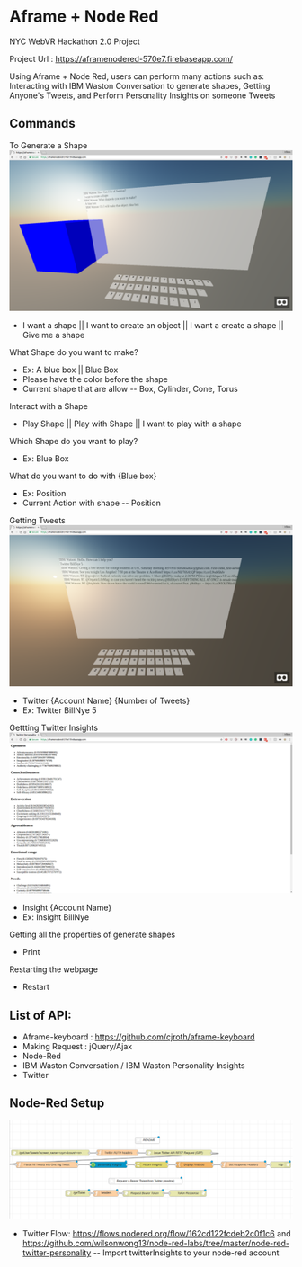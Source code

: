 # Aframe + Node Red

NYC WebVR Hackathon 2.0 Project

Project Url : https://aframenodered-570e7.firebaseapp.com/

Using Aframe + Node Red, users can perform many actions such as: Interacting with IBM Waston Conversation to generate shapes, Getting Anyone's Tweets, and  Perform Personality Insights on someone Tweets

## Commands
To Generate a Shape
![Alt text](https://github.com/wilsonwong13/Aframe-Node-Red-WebVR/blob/master/Images/aframeNodeRedCreateShape.png?raw=true "Shape Generation")
- I want a shape || I want to create an object || I want a create a shape || Give me a shape

What Shape do you want to make?

- Ex: A blue box || Blue Box
- Please have the color before the shape
- Current shape that are allow
-- Box, Cylinder, Cone, Torus

Interact with a Shape

- Play Shape || Play with Shape || I want to play with a shape

Which Shape do you want to play?

- Ex: Blue Box

What do you want to do with {Blue box}

- Ex: Position
- Current Action with shape
-- Position

Getting Tweets
![Alt text](https://github.com/wilsonwong13/Aframe-Node-Red-WebVR/blob/master/Images/aframeNodeRedTwitter.png?raw=true "Getting Tweets")
- Twitter {Account Name} {Number of Tweets}
- Ex: Twitter BillNye 5

Gettting Twitter Insights
![Alt text](https://github.com/wilsonwong13/Aframe-Node-Red-WebVR/blob/master/Images/aframeNodeRedInsight.png?raw=true "Twitter Insights")
- Insight {Account Name}
- Ex: Insight BillNye

Getting all the properties of generate shapes

- Print

Restarting the webpage

- Restart

## List of API:
- Aframe-keyboard : https://github.com/cjroth/aframe-keyboard
- Making Request : jQuery/Ajax
- Node-Red
- IBM Waston Conversation / IBM Waston Personality Insights
- Twitter


## Node-Red Setup
![Alt text](https://github.com/wilsonwong13/Aframe-Node-Red-WebVR/blob/master/Images/nodeRedSetup.png?raw=true "Node Red Twitter Setup")
- Twitter Flow: https://flows.nodered.org/flow/162cd122fcdeb2c0f1c6 and https://github.com/wilsonwong13/node-red-labs/tree/master/node-red-twitter-personality
-- Import twitterInsights to your node-red account
